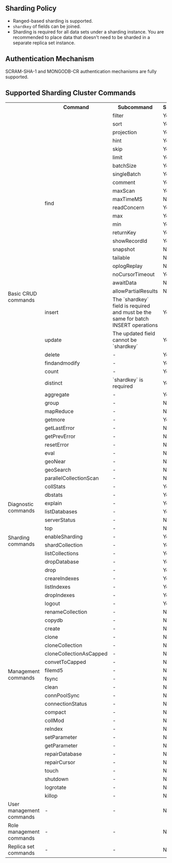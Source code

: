 ## Sharding Policy
- Ranged-based sharding is supported.
- `shardkey` of fields can be joined.
- Sharding is required for all data sets under a sharding instance. You are recommended to place data that doesn't need to be sharded in a separate replica set instance.

## Authentication Mechanism
SCRAM-SHA-1 and MONGODB-CR authentication mechanisms are fully supported.

## Supported Sharding Cluster Commands
<table class="table-striped">
	<tbody>
		<tr>
		 <th>&nbsp;</th>
			<th>Command</th>
			<th>Subcommand</th>
			<th>Supported</th>
		</tr>
		<tr>
		  <td rowspan="39">Basic CRUD commands</td>
			<td rowspan="22">find</td>
			<td>filter</td>
			<td>Yes</td>
		</tr>		
		<tr>
			<td>sort</td>
			<td>Yes</td>
		</tr>
		<tr>
			<td>projection</td>
			<td>Yes</td>
		</tr>
		<tr>
			<td>hint</td>
			<td>Yes</td>
		</tr>
		<tr>
			<td>skip</td>
			<td>Yes</td>
		</tr>
		<tr>
			<td>limit</td>
			<td>Yes</td>
		</tr>
		<tr>
			<td>batchSize</td>
			<td>Yes</td>
		</tr>
		<tr>
			<td>singleBatch</td>
			<td>Yes</td>
		</tr>
		<tr>
			<td>comment</td>
			<td>Yes</td>
		</tr>
		<tr>
			<td>maxScan</td>
			<td>Yes</td>
		</tr>
		<tr>
			<td>maxTimeMS</td>
			<td>No</td>
		</tr>
		<tr>
			<td>readConcern</td>
			<td>Yes</td>
		</tr>
		<tr>
			<td>max</td>
			<td>Yes</td>
		</tr>
		<tr>
			<td>min</td>
			<td>Yes</td>
		</tr>
		<tr>
			<td>returnKey</td>
			<td>Yes</td>
		</tr>
		<tr>
			<td>showRecordId</td>
			<td>Yes</td>
		</tr>
		<tr>
			<td>snapshot</td>
			<td>No</td>
		</tr>
		<tr>
			<td>tailable</td>
			<td>No</td>
		</tr>
		<tr>
			<td>oplogReplay</td>
			<td>No</td>
		</tr>
		<tr>
			<td>noCursorTimeout</td>
			<td>Yes</td>
		</tr>
		<tr>
			<td>awaitData</td>
			<td>No</td>
		</tr>
		<tr>
			<td>allowPartialResults</td>
			<td>No</td>
		</tr>		
		<tr>
			<td rowspan="1" >insert</td>
			<td >The `shardkey` field is required and must be the same for batch INSERT operations</td>
			<td>Yes</td>
		</tr>		
		<tr>
			<td rowspan="1">update</td>
			<td >The updated field cannot be `shardkey`</td>
			<td>Yes</td>
		</tr>		
		<tr>
			<td rowspan="1">delete</td>
			<td>-</td>
			<td>Yes</td>
		</tr>			
		<tr>
			<td rowspan="1">findandmodify</td>
			<td>-</td>
			<td>Yes</td>
		</tr>		
		<tr>
			<td rowspan="1">count</td>
			<td>-</td>
			<td>Yes</td>
		</tr>		
			<tr>
			<td rowspan="1">distinct</td>
			<td>`shardkey` is required</td>
			<td>Yes</td>
		</tr>
    <tr>
			<td rowspan="1">aggregate</td>
			<td>-</td>
			<td>Yes</td>
		</tr>		
		 <tr>
			<td rowspan="1">group</td>
			<td>-</td>
			<td>No</td>
		</tr>		
		 <tr>
			<td rowspan="1">mapReduce</td>
			<td>-</td>
			<td>No</td>
		</tr>			
		<tr>
			<td rowspan="1">getmore</td>
			<td>-</td>
			<td>Yes</td>
		</tr>		
		<tr>
			<td rowspan="1">getLastError</td>
			<td>-</td>
			<td>No</td>
		</tr>
		<tr>
			<td rowspan="1">getPrevError</td>
			<td>-</td>
			<td>No</td>
		</tr>
			<tr>
			<td rowspan="1">resetError</td>
			<td>-</td>
			<td>No</td>
		</tr>		
			<tr>
			<td rowspan="1">eval</td>
			<td>-</td>
			<td>No</td>
		</tr>		
			<tr>
			<td rowspan="1">geoNear</td>
			<td>-</td>
			<td>No</td>
		</tr>		
			<tr>
			<td rowspan="1">geoSearch</td>
			<td>-</td>
			<td>No</td>
		</tr>
			<tr>
			<td rowspan="1">parallelCollectionScan</td>
			<td>-</td>
			<td>No</td>
		</tr>
			<tr>
		  <td rowspan="6">Diagnostic commands</td>
			<td rowspan="1">collStats</td>
			<td>-</td>
			<td>Yes</td>
		</tr>		
			<tr>
			<td rowspan="1">dbstats</td>
			<td>-</td>
			<td>Yes</td>
		</tr>		
			<tr>
			<td rowspan="1">explain</td>
			<td>-</td>
			<td>Yes</td>
		</tr>		
			<tr>
			<td rowspan="1">listDatabases</td>
			<td>-</td>
			<td>Yes</td>
		</tr>		
			<tr>
			<td rowspan="1">serverStatus</td>
			<td>-</td>
			<td>No</td>
		</tr>
			<tr>
			<td rowspan="1">top</td>
			<td>-</td>
			<td>No</td>
		</tr>
			<tr>
		  <td rowspan="2">Sharding commands</td>
			<td rowspan="1">enableSharding</td>
			<td>-</td>
			<td>Yes</td>
		</tr>		
			<tr>
			<td rowspan="1">shardCollection</td>
			<td>-</td>
			<td>Yes</td>
		</tr>		
		 <tr>
		  <td rowspan="30">Management commands</td>
			<td rowspan="1">listCollections</td>
			<td>-</td>
			<td>Yes</td>
		</tr>
			<tr>
			<td rowspan="1">dropDatabase</td>
			<td>-</td>
			<td>Yes</td>
		</tr>
			<tr>
			<td rowspan="1">drop</td>
			<td>-</td>
			<td>Yes</td>
		</tr>
			<tr>
			<td rowspan="1">creareIndexes</td>
			<td>-</td>
			<td>Yes</td>
		</tr>				
			<tr>
			<td rowspan="1">listIndexes</td>
			<td>-</td>
			<td>Yes</td>
		</tr>			
		<tr>
			<td rowspan="1">dropIndexes</td>
			<td>-</td>
			<td>Yes</td>
		</tr>		
			<tr>
			<td rowspan="1">logout</td>
			<td>-</td>
			<td>Yes</td>
		</tr>				
			<tr>
			<td rowspan="1">renameCollection</td>
			<td>-</td>
			<td>No</td>
		</tr>			
			<tr>
			<td rowspan="1">copydb</td>
			<td>-</td>
			<td>No</td>
		</tr>				
			<tr>
			<td rowspan="1">create</td>
			<td>-</td>
			<td>No</td>
		</tr>				
		<tr>
			<td rowspan="1">clone</td>
			<td>-</td>
			<td>No</td>
		</tr>			
		<tr>
			<td rowspan="1">cloneCollection</td>
			<td>-</td>
			<td>No</td>
		</tr>				
		<tr>
			<td rowspan="1">cloneCollectionAsCapped</td>
			<td>-</td>
			<td>No</td>
		</tr>		
		<tr>
			<td rowspan="1">convetToCapped</td>
			<td>-</td>
			<td>No</td>
		</tr>			
		<tr>
			<td rowspan="1">filemd5</td>
			<td>-</td>
			<td>No</td>
		</tr>		
		<tr>
			<td rowspan="1">fsync</td>
			<td>-</td>
			<td>No</td>
		</tr>			
		<tr>
			<td rowspan="1">clean</td>
			<td>-</td>
			<td>No</td>
		</tr>		
		<tr>
			<td rowspan="1">connPoolSync</td>
			<td>-</td>
			<td>No</td>
		</tr>		
			<tr>
			<td rowspan="1">connectionStatus</td>
			<td>-</td>
			<td>No</td>
		</tr>		
		<tr>
			<td rowspan="1">compact</td>
			<td>-</td>
			<td>No</td>
		</tr>		
			<tr>
			<td rowspan="1">collMod</td>
			<td>-</td>
			<td>No</td>
		</tr>		
			<tr>
			<td rowspan="1">reIndex</td>
			<td>-</td>
			<td>No</td>
		</tr>		
			<tr>
			<td rowspan="1">setParameter</td>
			<td>-</td>
			<td>No</td>
		</tr>		
			<tr>
			<td rowspan="1">getParameter</td>
			<td>-</td>
			<td>No</td>
		</tr>		
			<tr>
			<td rowspan="1">repairDatabase</td>
			<td>-</td>
			<td>No</td>
		</tr>		
			<tr>
			<td rowspan="1">repairCursor</td>
			<td>-</td>
			<td>No</td>
		</tr>		
			<tr>
			<td rowspan="1">touch</td>
			<td>-</td>
			<td>No</td>
		</tr>		
		<tr>
			<td rowspan="1">shutdown</td>
			<td>-</td>
			<td>No</td>
		</tr>		
		<tr>
			<td rowspan="1">logrotate</td>
			<td>-</td>
			<td>No</td>
		</tr>			
		<tr>
			<td rowspan="1">killop</td>
			<td>-</td>
			<td>No</td>
		</tr>		
		<tr>
		  <td rowspan="1">User management commands</td>
			<td rowspan="1">-</td>
			<td>-</td>
			<td>No</td>
		</tr>
			<tr>
		  <td rowspan="1">Role management commands</td>
			<td rowspan="1">-</td>
			<td>-</td>
			<td>No</td>
		</tr>
				 <tr>
		  <td rowspan="30">Replica set commands</td>
			<td rowspan="1">-</td>
			<td>-</td>
			<td>No</td>
		</tr>
	</tbody>
</table>
